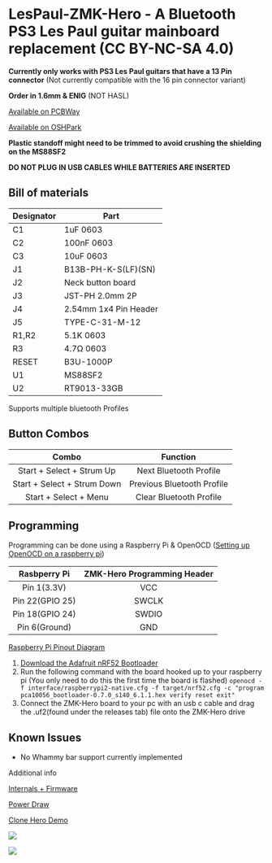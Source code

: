 # LesPaul-ZMK-Hero - A Bluetooth PS3 Les Paul guitar mainboard replacement (CC BY-NC-SA 4.0)
**Currently only works with PS3 Les Paul guitars that have a 13 Pin connector** (Not currently compatible with the 16 pin connector variant)

**Order in 1.6mm & ENIG** (NOT HASL)

[Available on PCBWay](https://www.pcbway.com/project/shareproject/Les_Paul_ZMK_Hero_16dc495b.html)

[Available on OSHPark](https://oshpark.com/shared_projects/w8IVpIuz)

**Plastic standoff might need to be trimmed to avoid crushing the shielding on the MS88SF2**

**DO NOT PLUG IN USB CABLES WHILE BATTERIES ARE INSERTED**


## Bill of materials
| **Designator** | **Part**              |
|----------------|-----------------------|
| C1             | 1uF 0603              |
| C2             | 100nF 0603            |
| C3             | 10uF 0603             |
| J1             | B13B-PH-K-S(LF)(SN)   |
| J2             | Neck button board     |
| J3             | JST-PH 2.0mm 2P       |
| J4             | 2.54mm 1x4 Pin Header |'
| J5             | TYPE-C-31-M-12        |
| R1,R2          | 5.1K 0603             |
| R3             | 4.7Ω 0603             |
| RESET          | B3U-1000P             |
| U1             | MS88SF2               |
| U2             | RT9013-33GB           |

Supports multiple bluetooth Profiles
## Button Combos
|            Combo            |          Function          |
|:---------------------------:|:--------------------------:|
|   Start + Select + Strum Up |   Next Bluetooth Profile   |
| Start + Select + Strum Down | Previous Bluetooth Profile |
|       Start + Select + Menu |   Clear Bluetooth Profile  |

## Programming
Programming can be done using a Raspberry Pi & OpenOCD ([Setting up OpenOCD on a raspberry pi](https://learn.adafruit.com/programming-microcontrollers-using-openocd-on-raspberry-pi/overview))

|            Rasbperry Pi            |          ZMK-Hero Programming Header         |
|:---------------------------:|:--------------------------:|
|   Pin 1(3.3V) |   VCC   |
| Pin 22(GPIO 25) | SWCLK |
| Pin 18(GPIO 24) | SWDIO |
| Pin 6(Ground) | GND |

[Raspberry Pi Pinout Diagram](https://pinout.xyz/)

1. [Download the Adafruit nRF52 Bootloader](https://github.com/adafruit/Adafruit_nRF52_Bootloader/releases/download/0.7.0/pca10056_bootloader-0.7.0_s140_6.1.1.hex)
2. Run the following command with the board hooked up to your raspberry pi (You only need to do this the first time the board is flashed)
`openocd -f interface/raspberrypi2-native.cfg -f target/nrf52.cfg -c "program pca10056_bootloader-0.7.0_s140_6.1.1.hex verify reset exit"`
3. Connect the ZMK-Hero board to your pc with an usb c cable and drag the .uf2(found under the releases tab) file onto the ZMK-Hero drive

## Known Issues
- No Whammy bar support currently implemented

Additional info

[Internals + Firmware](https://twitter.com/MartinRefseth/status/1604121572415098881)

[Power Draw](https://twitter.com/MartinRefseth/status/1604466277937995782)

[Clone Hero Demo](https://twitter.com/MartinRefseth/status/1604121736668098561)


![](https://i.imgur.com/Ys7u5M7.jpg)

![](https://i.imgur.com/s9LMdZS.png)
